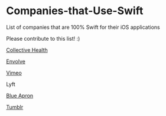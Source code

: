 # Companies-that-Use-Swift
List of companies that are 100% Swift for their iOS applications

Please contribute to this list! :)

[Collective Health](https://collectivehealth.com)

[Envolve](https://www.envolvehealth.com)

[Vimeo](http://thenextweb.com/apps/2016/03/03/vimeo-for-ios-has-been-totally-redesigned-and-rebuilt-using-swift/)

Lyft

[Blue Apron](https://www.blueapron.com/pages/jobs?gh_jid=74053)

[Tumblr](https://www.tumblr.com/)
